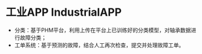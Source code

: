 # 工业APP IndustrialAPP

- 分类：基于PHM平台，利用上传在平台上已训练好的分类模型，对轴承数据进行故障分类；
- 工单系统：基于预测的故障，结合人工再次检查，提交并处理故障工单。


